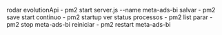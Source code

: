 rodar evolutionApi - pm2 start server.js --name meta-ads-bi
salvar - pm2 save
start continuo - pm2 startup
ver status processos - pm2 list
parar - pm2 stop meta-ads-bi
reiniciar - pm2 restart meta-ads-bi